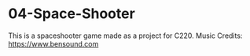 # 04-Space-Shooter

This is a spaceshooter game made as a project for C220. Music Credits: https://www.bensound.com
